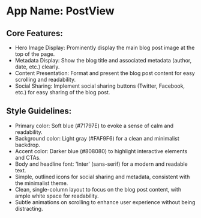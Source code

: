 # **App Name**: PostView

## Core Features:

- Hero Image Display: Prominently display the main blog post image at the top of the page.
- Metadata Display: Show the blog title and associated metadata (author, date, etc.) clearly.
- Content Presentation: Format and present the blog post content for easy scrolling and readability.
- Social Sharing: Implement social sharing buttons (Twitter, Facebook, etc.) for easy sharing of the blog post.

## Style Guidelines:

- Primary color: Soft blue (#71797E) to evoke a sense of calm and readability.
- Background color: Light gray (#FAF9F6) for a clean and minimalist backdrop.
- Accent color: Darker blue (#808080) to highlight interactive elements and CTAs.
- Body and headline font: 'Inter' (sans-serif) for a modern and readable text.
- Simple, outlined icons for social sharing and metadata, consistent with the minimalist theme.
- Clean, single-column layout to focus on the blog post content, with ample white space for readability.
- Subtle animations on scrolling to enhance user experience without being distracting.